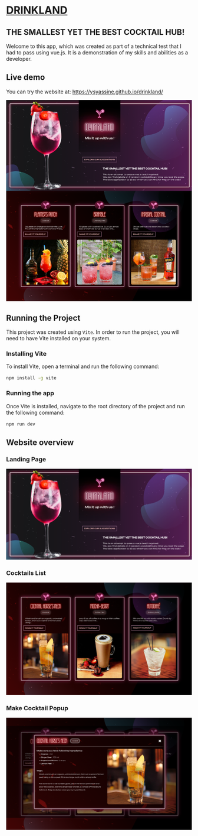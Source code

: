 # [DRINKLAND](https://ysyassine.github.io/drinkland/)

## THE SMALLEST YET THE BEST COCKTAIL HUB!

Welcome to this app, which was created as part of a technical test that I had to pass using vue.js. It is a demonstration of my skills and abilities as a developer.

## Live demo

You can try the website at: https://ysyassine.github.io/drinkland/

<img src="./readme_assets/overview.png" alt="screenshot" />

## Running the Project

This project was created using `Vite`. In order to run the project, you will need to have Vite installed on your system.

### Installing Vite

To install Vite, open a terminal and run the following command:

```bash
npm install -g vite
```

### Running the app

Once Vite is installed, navigate to the root directory of the project and run the following command:

```bash
npm run dev
```

## Website overview

### Landing Page

<img src="./readme_assets/LandingOverview.png" alt="Landing Page" />

### Cocktails List

<img src="./readme_assets/CocktailsList.png" alt="Cocktails List" />

### Make Cocktail Popup

<img src="./readme_assets/ModalOverview.png" alt="Make Cocktail Popup" />
